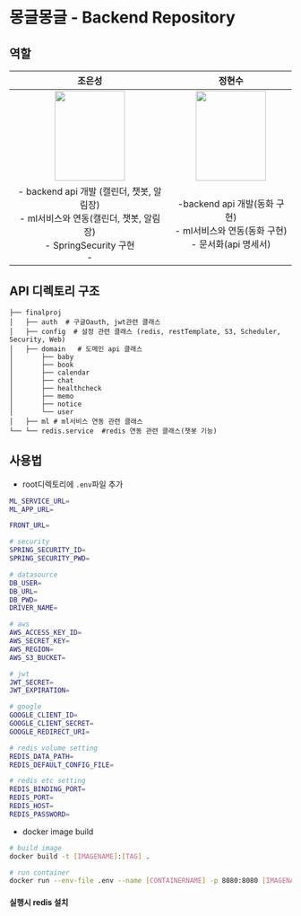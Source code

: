 # 몽글몽글 - Backend Repository

## 역할
|조은성 |정현수
|:-:|:-:|
|<img src='https://github.com/user-attachments/assets/f4f2a101-e705-4c67-826b-9591fe55259a' height=160 width=125></img>|<img src='https://github.com/user-attachments/assets/348a33f6-0b40-4d61-8108-c26f985f13d6' height=160 width=125></img>|<img src='https://github.com/user-attachments/assets/cf72ea75-d8f6-4c7b-899e-fcd7d69ce455' height=160 width=125></img>|
|- backend api 개발 (캘린더, 챗봇, 알림장)<br>- ml서비스와 연동(캘린더, 챗봇, 알림장) <br> - SpringSecurity 구현<br>- <br> |-backend api 개발(동화 구현)<br>- ml서비스와 연동(동화 구현) <br>- 문서화(api 명세서)

## API 디렉토리 구조
```
├── finalproj
│   ├── auth  # 구글Oauth, jwt관련 클래스
│   ├── config  # 설정 관련 클래스 (redis, restTemplate, S3, Scheduler, Security, Web)
│   ├── domain   # 도메인 api 클래스
│       ├── baby
│       ├── book
│       ├── calendar
│       ├── chat
│       ├── healthcheck
│       ├── memo
│       ├── notice
│       └── user
│   ├── ml # ml서비스 연동 관련 클래스
└── └── redis.service  #redis 연동 관련 클래스(챗봇 기능)
```
## 사용법

- root디렉토리에 `.env`파일 추가
```bash
ML_SERVICE_URL=
ML_APP_URL=

FRONT_URL=

# security
SPRING_SECURITY_ID=
SPRING_SECURITY_PWD=

# datasource
DB_USER=
DB_URL=
DB_PWD=
DRIVER_NAME=

# aws
AWS_ACCESS_KEY_ID=
AWS_SECRET_KEY=
AWS_REGION=
AWS_S3_BUCKET=

# jwt
JWT_SECRET=
JWT_EXPIRATION=

# google
GOOGLE_CLIENT_ID=
GOOGLE_CLIENT_SECRET=
GOOGLE_REDIRECT_URI=

# redis volume setting
REDIS_DATA_PATH=
REDIS_DEFAULT_CONFIG_FILE=

# redis etc setting
REDIS_BINDING_PORT=
REDIS_PORT=
REDIS_HOST=
REDIS_PASSWORD=
```

- docker image build
```bash
# build image
docker build -t [IMAGENAME]:[TAG] .

# run container
docker run --env-file .env --name [CONTAINERNAME] -p 8080:8080 [IMAGENAME]:[TAG] 
```


#### 실행시 redis 설치
